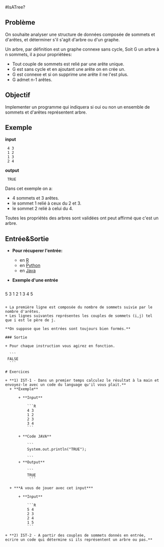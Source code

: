 #IsATree?

## Problème
On souhaite analyser une structure de données composée de sommets et d'arêtes, et déterminer s'il s'agit d'arbre ou d'un graphe.

Un arbre, par définition est un graphe connexe sans cycle,
Soit G un arbre à n sommets, il a pour propriétées:
+ Tout couple de sommets est relié par une arête unique.
+ G est sans cycle et en ajoutant une arête on en crée un.
+ G est connexe et si on supprime une arête il ne l'est plus.
+ G admet n-1 arêtes.


## Objectif

Implementer un programme qui indiquera si oui ou non un ensemble de sommets et d'arêtes représentent arbre.

## Exemple

**input**
```
 4 3
 1 2
 1 3
 2 4
```

**output**
```
 TRUE
```

Dans cet exemple on a:
+ 4 sommets et 3 arêtes.
+ le sommet 1 relié à ceux du 2 et 3.
+ le sommet 2 relié à celui du 4.

Toutes les propriétés des arbres sont validées ont peut affirmé que c'est un arbre.


## Entrée&Sortie

+ **Pour récuperer l'entrée:**

  + en [R](https://github.com/GRnice/ConcoursJuin/blob/master/IO/entreeR.md "R")
  + en [Python](https://github.com/GRnice/ConcoursJuin/blob/master/IO/entreePython.md "Python")
  + en [Java](https://github.com/GRnice/ConcoursJuin/blob/master/IO/entreeJava.md "Java")

+ **Exemple d'une entrée**
  ```
 5 3
 1 2
 1 3
 4 5
  ```
  
  + La première ligne est composée du nombre de sommets suivie par le nombre d'arêtes.
  + Les lignes suivantes représentes les couples de sommets (i,j) tel que i est le père de j.

**On suppose que les entrées sont toujours bien formés.**

### Sortie

+ Pour chaque instruction vous agirez en fonction.

	```
   FALSE
	```

# Exercices

+ **1) IST-1 - Dans un premier temps calculez le résultat à la main et envoyez-le avec un code du language qu'il vous plait.**
	+ **Exemple**

		+ **Input**
		
			```R
			4 3
            1 2
            2 3
            3 4
			```
		
		+ **Code JAVA**    
		
			```
			System.out.println("TRUE"); 
			
			```
		+ **Output**
		
			```
			TRUE 
			 ```
			 
	+ ***A vous de jouer avec cet input***
		
		+ **Input**
			
			```R
			5 4
            2 3
            2 4
            1 5
			```
            
+ **2) IST-2 - A partir des couples de sommets donnés en entrée, ecrire un code qui détermine si ils représentent un arbre ou pas.**